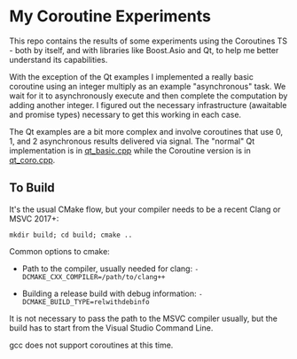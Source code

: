 # My Coroutine Experiments
This repo contains the results of some experiments using the Coroutines TS - both by itself, and with libraries like Boost.Asio and Qt, to help me better understand its capabilities.

With the exception of the Qt examples I implemented a really basic coroutine using an integer multiply as an example "asynchronous" task. We wait for it to asynchronously execute and then complete the computation by adding another integer. I figured out the necessary infrastructure (awaitable and promise types) necessary to get this working in each case.

The Qt examples are a bit more complex and involve coroutines that use 0, 1, and 2 asynchronous results delivered via signal. The "normal" Qt implementation is in [qt_basic.cpp](qt_basic.cpp) while the Coroutine version is in [qt_coro.cpp](qt_coro.cpp).

## To Build

It's the usual CMake flow, but your compiler needs to be a recent Clang or MSVC 2017+:

    mkdir build; cd build; cmake ..

Common options to cmake:

- Path to the compiler, usually needed for clang: `-DCMAKE_CXX_COMPILER=/path/to/clang++`

- Building a release build with debug information: `-DCMAKE_BUILD_TYPE=relwithdebinfo`

It is not necessary to pass the path to the MSVC compiler usually, but the build has to start
from the Visual Studio Command Line.

gcc does not support coroutines at this time.
